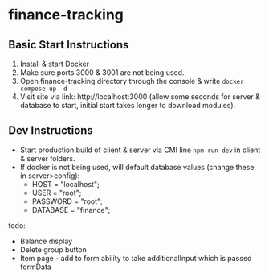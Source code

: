 # finance-tracking

## Basic Start Instructions
1. Install & start Docker
2. Make sure ports 3000 & 3001 are not being used.
3. Open finance-tracking directory through the console & write `docker compose up -d`
4. Visit site via link: http://localhost:3000 (allow some seconds for server & database to start, initial start takes longer to download modules).


## Dev Instructions
<!-- - Build client & serverv via `npm run build` -->
- Start production build of client & server via CMI line `npm run dev` in client & server folders.
- If docker is not being used, will default database values (change these in server>config): 
  - HOST = "localhost";
  - USER = "root";
  - PASSWORD = "root";
  - DATABASE = "finance";

todo:
- Balance display
- Delete group button
- Item page - add to form ability to take additionalInput which is passed formData